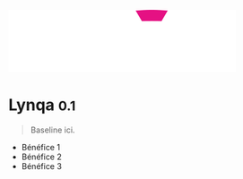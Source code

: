 <!-- _coverpage.md -->

![logo](../_media/logo.svg)

# Lynqa <small>0.1</small>

> Baseline ici.

- Bénéfice 1
- Bénéfice 2
- Bénéfice 3
